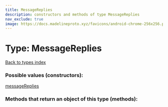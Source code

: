 ```yaml
---
title: MessageReplies
description: constructors and methods of type MessageReplies
nav_exclude: true
image: https://docs.madelineproto.xyz/favicons/android-chrome-256x256.png
---
```

# Type: MessageReplies
[Back to types index](index.html)



### Possible values (constructors):

[messageReplies](/API_docs/constructors/messageReplies.html)  



### Methods that return an object of this type (methods):




